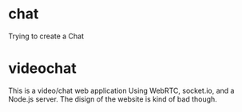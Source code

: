 # chat
Trying to create a Chat
# videochat
This is a video/chat web application 
Using WebRTC, socket.io, and a Node.js server.
The disign of the website is kind of bad though.

